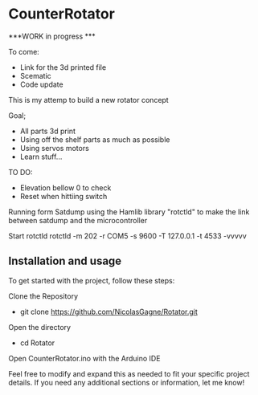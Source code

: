 # CounterRotator

***WORK in progress ***

To come:
- Link for the 3d printed file
- Scematic
- Code update

This is my attemp to build a new rotator concept

Goal;
- All parts 3d print
- Using off the shelf parts as much as possible
- Using servos motors
- Learn stuff...


TO DO:
- Elevation bellow 0 to check
- Reset when hittiing switch


Running form Satdump using the Hamlib library "rotctld" to make the link between satdump and the microcontroller

Start rotctld
  rotctld -m 202 -r COM5 -s 9600 -T 127.0.0.1 -t 4533 -vvvvv

## Installation and usage
To get started with the project, follow these steps:

Clone the Repository
- git clone https://github.com/NicolasGagne/Rotator.git

Open the directory
- cd Rotator 

Open CounterRotator.ino with the Arduino IDE



Feel free to modify and expand this as needed to fit your specific project details. 
If you need any additional sections or information, let me know!